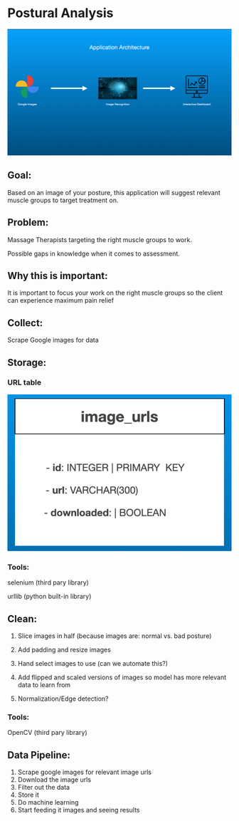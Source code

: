 # Postural Analysis

![app architechture](ProjectImages/AppArchitecture.png)

## Goal:

Based on an image of your posture, this application will suggest relevant muscle groups to target treatment on.

## Problem:

Massage Therapists targeting the right muscle groups to work.

Possible gaps in knowledge when it comes to assessment.

## Why this is important:

It is important to focus your work on the right muscle groups so the client can experience maximum pain relief

## Collect:

Scrape Google images for data

## Storage:

### URL table

![url table](ProjectImages/UrlTable.png)

### Tools:

selenium (third pary library)

urllib (python built-in library)

## Clean:

1. Slice images in half (because images are: normal vs. bad posture)

2. Add padding and resize images

3. Hand select images to use (can we automate this?)

4. Add flipped and scaled versions of images so model has more relevant data to learn from

5. Normalization/Edge detection?

### Tools:

OpenCV (third pary library)

## Data Pipeline:

1. Scrape google images for relevant image urls
2. Download the image urls
3. Filter out the data
4. Store it
5. Do machine learning
6. Start feeding it images and seeing results
